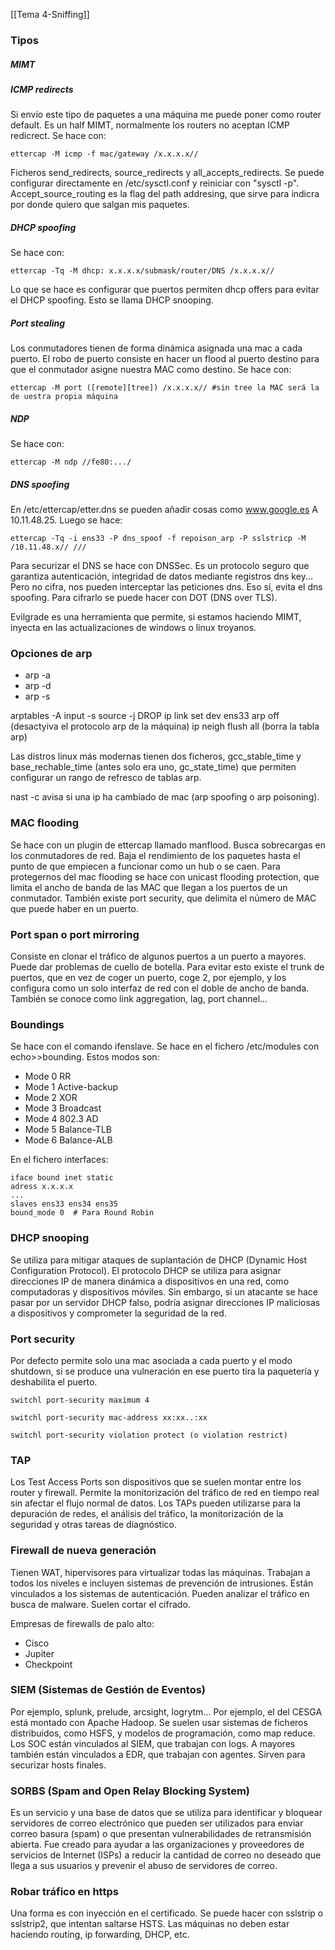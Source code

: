 [[Tema 4-Sniffing]]

### Tipos
##### MIMT

##### ICMP redirects
Si envío este tipo de paquetes a una máquina me puede poner como router default. Es un half MIMT, normalmente los routers no aceptan ICMP redicrect. Se hace con:
```
ettercap -M icmp -f mac/gateway /x.x.x.x//
```

Ficheros send_redirects, source_redirects y all_accepts_redirects. Se puede configurar directamente en /etc/sysctl.conf y reiniciar con "sysctl -p". Accept_source_routing es la flag del path addresing, que sirve para indicra por donde quiero que salgan mis paquetes. 

##### DHCP spoofing
Se hace con:
```
ettercap -Tq -M dhcp: x.x.x.x/submask/router/DNS /x.x.x.x//
```

Lo que se hace es configurar que puertos permiten dhcp offers para evitar el DHCP spoofing. Esto se llama DHCP snooping.

##### Port stealing
Los conmutadores tienen de forma dinámica asignada una mac a cada puerto. El robo de puerto consiste en hacer un flood al puerto destino para que el conmutador asigne nuestra MAC como destino. Se hace con:
```
ettercap -M port ([remote][tree]) /x.x.x.x// #sin tree la MAC será la de uestra propia máquina
```

##### NDP
Se hace con:
```
ettercap -M ndp //fe80:.../
```

##### DNS spoofing
En /etc/ettercap/etter.dns se pueden añadir cosas como www.google.es A 10.11.48.25. Luego se hace:
```
ettercap -Tq -i ens33 -P dns_spoof -f repoison_arp -P sslstricp -M /10.11.48.x// ///
```

Para securizar el DNS se hace con DNSSec. Es un protocolo seguro que garantiza autenticación, integridad de datos mediante registros dns key... Pero no cifra, nos pueden interceptar las peticiones dns. Eso sí, evita el dns spoofing. Para cifrarlo se puede hacer con DOT (DNS over TLS). 

Evilgrade es una herramienta que permite, si estamos haciendo MIMT, inyecta en las actualizaciones de windows o linux troyanos.

### Opciones de arp
+ arp -a
+ arp -d
+ arp -s

arptables -A input -s source -j DROP
ip link set dev ens33 arp off (desactyiva el protocolo arp de la máquina)
ip neigh flush all (borra la tabla arp)

Las distros linux más modernas tienen dos ficheros, gcc_stable_time y base_rechable_time (antes solo era uno, gc_state_time) que permiten configurar un rango de refresco de tablas arp.

nast -c avisa si una ip ha cambiado de mac (arp spoofing o arp poisoning).

### MAC flooding
Se hace con un plugin de ettercap llamado manflood. Busca sobrecargas en los conmutadores de red. Baja el rendimiento de los paquetes hasta el punto de que empiecen a funcionar como un hub o se caen. Para protegernos del mac flooding se hace con unicast flooding protection, que limita el ancho de banda de las MAC que llegan a los puertos de un conmutador. También existe port security, que delimita el número de MAC que puede haber en un puerto.

### Port span o port mirroring
Consiste en clonar el tráfico de algunos puertos a un puerto a mayores. Puede dar problemas de cuello de botella. Para evitar esto existe el trunk de puertos, que en vez de coger un puerto, coge 2, por ejemplo, y los configura como un solo interfaz de red con el doble de ancho de banda. También se conoce como link aggregation, lag, port channel...

### Boundings
Se hace con el comando ifenslave. Se hace en el fichero /etc/modules con echo>>bounding. Estos modos son:
+ Mode 0 RR
+ Mode 1 Active-backup
+ Mode 2 XOR
+ Mode 3 Broadcast
+ Mode 4 802.3 AD
+ Mode 5 Balance-TLB
+ Mode 6 Balance-ALB

En el fichero interfaces:
```
iface bound inet static
adress x.x.x.x
...
slaves ens33 ens34 ens35
bound_mode 0  # Para Round Robin
```

### DHCP snooping
Se utiliza para mitigar ataques de suplantación de DHCP (Dynamic Host Configuration Protocol). El protocolo DHCP se utiliza para asignar direcciones IP de manera dinámica a dispositivos en una red, como computadoras y dispositivos móviles. Sin embargo, si un atacante se hace pasar por un servidor DHCP falso, podría asignar direcciones IP maliciosas a dispositivos y comprometer la seguridad de la red.

### Port security
Por defecto permite solo una mac asociada a cada puerto y el modo shutdown, si se produce una vulneración en ese puerto tira la paquetería y deshabilita el puerto.
```
switchl port-security maximum 4
```

```
switchl port-security mac-address xx:xx..:xx
```

```
switchl port-security violation protect (o violation restrict)
```

### TAP
Los Test Access Ports son dispositivos que se suelen montar entre los router y firewall. Permite la monitorización del tráfico de red en tiempo real sin afectar el flujo normal de datos. Los TAPs pueden utilizarse para la depuración de redes, el análisis del tráfico, la monitorización de la seguridad y otras tareas de diagnóstico.

### Firewall de nueva generación
Tienen WAT, hipervisores para virtualizar todas las máquinas. Trabajan a todos los niveles e incluyen sistemas de prevención de intrusiones. Están vinculados a los sistemas de autenticación. Pueden analizar el tráfico en busca de malware. Suelen cortar el cifrado. 

Empresas de firewalls de palo alto:
+ Cisco
+ Jupiter
+ Checkpoint

### SIEM (Sistemas de Gestión de Eventos)
Por ejemplo, splunk, prelude, arcsight, logrytm... Por ejemplo, el del CESGA está montado con Apache Hadoop. Se suelen usar sistemas de ficheros distribuidos, como HSFS, y modelos de programación, como map reduce. Los SOC están vinculados al SIEM, que trabajan con logs. A mayores también están vinculados a EDR, que trabajan con agentes. Sirven para securizar hosts finales.

### SORBS (Spam and Open Relay Blocking System)
Es un servicio y una base de datos que se utiliza para identificar y bloquear servidores de correo electrónico que pueden ser utilizados para enviar correo basura (spam) o que presentan vulnerabilidades de retransmisión abierta. Fue creado para ayudar a las organizaciones y proveedores de servicios de Internet (ISPs) a reducir la cantidad de correo no deseado que llega a sus usuarios y prevenir el abuso de servidores de correo.

### Robar tráfico en https
Una forma es con inyección en el certificado. Se puede hacer con sslstrip o sslstrip2, que intentan saltarse HSTS. Las máquinas no deben estar haciendo routing, ip forwarding, DHCP, etc.